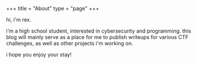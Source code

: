 +++
title = "About"
type = "page"
+++

hi, i'm rex.

i'm a high school student, interested in cybersecurity and programming. this blog will mainly serve as a place for me to publish writeups for various CTF challenges, as well as other projects i'm working on. 

i hope you enjoy your stay!